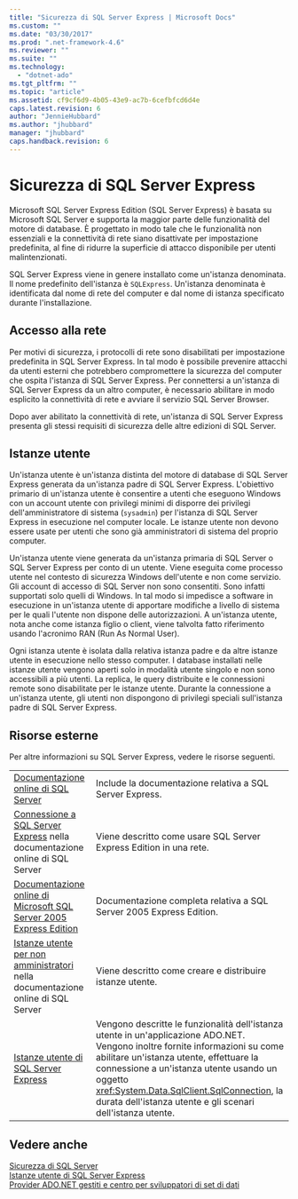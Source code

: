 ```yaml
---
title: "Sicurezza di SQL Server Express | Microsoft Docs"
ms.custom: ""
ms.date: "03/30/2017"
ms.prod: ".net-framework-4.6"
ms.reviewer: ""
ms.suite: ""
ms.technology: 
  - "dotnet-ado"
ms.tgt_pltfrm: ""
ms.topic: "article"
ms.assetid: cf9cf6d9-4b05-43e9-ac7b-6cefbfcd6d4e
caps.latest.revision: 6
author: "JennieHubbard"
ms.author: "jhubbard"
manager: "jhubbard"
caps.handback.revision: 6
---
```

# Sicurezza di SQL Server Express
Microsoft SQL Server Express Edition \(SQL Server Express\) è basata su Microsoft SQL Server e supporta la maggior parte delle funzionalità del motore di database.  È progettato in modo tale che le funzionalità non essenziali e la connettività di rete siano disattivate per impostazione predefinita,  al fine di ridurre la superficie di attacco disponibile per utenti malintenzionati.  
  
 SQL Server Express viene in genere installato come un'istanza denominata.  Il nome predefinito dell'istanza è `SQLExpress`.  Un'istanza denominata è identificata dal nome di rete del computer e dal nome di istanza specificato durante l'installazione.  
  
## Accesso alla rete  
 Per motivi di sicurezza, i protocolli di rete sono disabilitati per impostazione predefinita in SQL Server Express.  In tal modo è possibile prevenire attacchi da utenti esterni che potrebbero compromettere la sicurezza del computer che ospita l'istanza di SQL Server Express.  Per connettersi a un'istanza di SQL Server Express da un altro computer, è necessario abilitare in modo esplicito la connettività di rete e avviare il servizio SQL Server Browser.  
  
 Dopo aver abilitato la connettività di rete, un'istanza di SQL Server Express presenta gli stessi requisiti di sicurezza delle altre edizioni di SQL Server.  
  
## Istanze utente  
 Un'istanza utente è un'istanza distinta del motore di database di SQL Server Express generata da un'istanza padre di SQL Server Express.  L'obiettivo primario di un'istanza utente è consentire a utenti che eseguono Windows con un account utente con privilegi minimi di disporre dei privilegi dell'amministratore di sistema \(`sysadmin`\) per l'istanza di SQL Server Express in esecuzione nel computer locale.  Le istanze utente non devono essere usate per utenti che sono già amministratori di sistema del proprio computer.  
  
 Un'istanza utente viene generata da un'istanza primaria di SQL Server o SQL Server Express per conto di un utente.  Viene eseguita come processo utente nel contesto di sicurezza Windows dell'utente e non come servizio.  Gli account di accesso di SQL Server non sono consentiti. Sono infatti supportati solo quelli di Windows.  In tal modo si impedisce a software in esecuzione in un'istanza utente di apportare modifiche a livello di sistema per le quali l'utente non dispone delle autorizzazioni.  A un'istanza utente, nota anche come istanza figlio o client, viene talvolta fatto riferimento usando l'acronimo RAN \(Run As Normal User\).  
  
 Ogni istanza utente è isolata dalla relativa istanza padre e da altre istanze utente in esecuzione nello stesso computer.  I database installati nelle istanze utente vengono aperti solo in modalità utente singolo e non sono accessibili a più utenti.  La replica, le query distribuite e le connessioni remote sono disabilitate per le istanze utente.  Durante la connessione a un'istanza utente, gli utenti non dispongono di privilegi speciali sull'istanza padre di SQL Server Express.  
  
## Risorse esterne  
 Per altre informazioni su SQL Server Express, vedere le risorse seguenti.  
  
|||  
|-|-|  
|[Documentazione online di SQL Server](http://msdn.microsoft.com/library/bb543165.aspx)|Include la documentazione relativa a SQL Server Express.|  
|[Connessione a SQL Server Express](http://msdn.microsoft.com/library/ms165679.aspx) nella documentazione online di SQL Server|Viene descritto come usare SQL Server Express Edition in una rete.|  
|[Documentazione online di Microsoft SQL Server 2005 Express Edition](http://msdn.microsoft.com/library/ms165706.aspx)|Documentazione completa relativa a SQL Server 2005 Express Edition.|  
|[Istanze utente per non amministratori](http://msdn.microsoft.com/library/ms143684.aspx) nella documentazione online di SQL Server|Viene descritto come creare e distribuire istanze utente.|  
|[Istanze utente di SQL Server Express](../../../../../docs/framework/data/adonet/sql/sql-server-express-user-instances.md)|Vengono descritte le funzionalità dell'istanza utente in un'applicazione ADO.NET.  Vengono inoltre fornite informazioni su come abilitare un'istanza utente, effettuare la connessione a un'istanza utente usando un oggetto <xref:System.Data.SqlClient.SqlConnection>, la durata dell'istanza utente e gli scenari dell'istanza utente.|  
  
## Vedere anche  
 [Sicurezza di SQL Server](../../../../../docs/framework/data/adonet/sql/sql-server-security.md)   
 [Istanze utente di SQL Server Express](../../../../../docs/framework/data/adonet/sql/sql-server-express-user-instances.md)   
 [Provider ADO.NET gestiti e centro per sviluppatori di set di dati](http://go.microsoft.com/fwlink/?LinkId=217917)